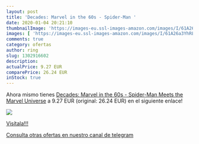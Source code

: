 ```yaml
---
layout: post
title: 'Decades: Marvel in the 60s - Spider-Man '
date: 2020-01-04 20:21:10
thumbnailImage: 'https://images-eu.ssl-images-amazon.com/images/I/61A26a3YhRL._SL200_.jpg'
images: [ 'https://images-eu.ssl-images-amazon.com/images/I/61A26a3YhRL._SL200_.jpg' ]
comments: true
category: ofertas
author: ring
slug: 1302916602
description:
actualPrice: 9.27 EUR
comparePrice: 26.24 EUR
inStock: true
---
```


Ahora mismo tienes [Decades: Marvel in the 60s - Spider-Man Meets the Marvel Universe](https://www.amazon.com/dp/1302916602/?tag=redken08-20) a 9.27 EUR (original: 26.24 EUR) en el siguiente enlace!

[![](https://images-eu.ssl-images-amazon.com/images/I/61A26a3YhRL._SL200_.jpg)](https://www.amazon.com/dp/1302916602/?tag=redken08-20)

[Visítala!!!](https://www.amazon.com/dp/1302916602/?tag=redken08-20)

[Consulta otras ofertas en nuestro canal de telegram](https://t.me/s/ofertas25)
